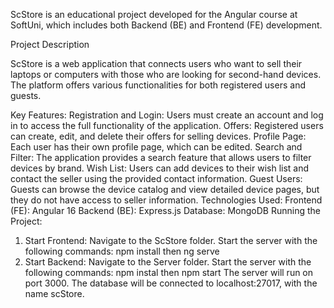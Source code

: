 
ScStore is an educational project developed for the Angular course at SoftUni, which includes both Backend (BE) and Frontend (FE) development.

Project Description

ScStore is a web application that connects users who want to sell their laptops or computers with those who are looking for second-hand devices. The platform offers various functionalities for both registered users and guests.

Key Features:
Registration and Login: Users must create an account and log in to access the full functionality of the application.
Offers: Registered users can create, edit, and delete their offers for selling devices.
Profile Page: Each user has their own profile page, which can be edited.
Search and Filter: The application provides a search feature that allows users to filter devices by brand.
Wish List: Users can add devices to their wish list and contact the seller using the provided contact information.
Guest Users: Guests can browse the device catalog and view detailed device pages, but they do not have access to seller information.
Technologies Used:
Frontend (FE): Angular 16
Backend (BE): Express.js
Database: MongoDB
Running the Project:
1. Start Frontend:
Navigate to the ScStore folder.
Start the server with the following commands:
npm install then
ng serve
3. Start Backend:
Navigate to the Server folder.
Start the server with the following commands:
npm instal then
npm start
The server will run on port 3000.
The database will be connected to localhost:27017, with the name scStore.
